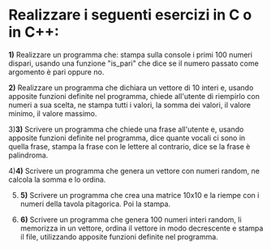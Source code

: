 # Realizzare i seguenti esercizi in C o in C++:

<p><b>1)</b> Realizzare un programma che: stampa sulla console i primi 100 numeri dispari, usando una funzione "is_pari" che dice se il numero passato come argomento è pari oppure no.</p>

<p><b>2)</b> Realizzare un programma che dichiara un vettore di 10 interi e, usando apposite funzioni definite nel programma, chiede all'utente di riempirlo con numeri a sua scelta, ne stampa tutti i valori, la somma dei valori, il valore minimo, il valore massimo. </p>

3)<b>3)</b> Scrivere un programma che chiede una frase all'utente e, usando apposite funzioni definite nel programma, dice quante vocali ci sono in quella frase, stampa la frase con le lettere al contrario, dice se la frase è palindroma.

4)<b>4)</b> Scrivere un programma che genera un vettore con numeri random, ne calcola la somma e lo ordina.

5) <b>5)</b> Scrivere un programma che crea una matrice 10x10 e la riempe con i numeri della tavola pitagorica. Poi la stampa.

6) <b>6)</b> Scrivere un programma che genera 100 numeri interi random, li memorizza in un vettore, ordina il vettore in modo decrescente e stampa il file, utilizzando apposite funzioni definite nel programma.

